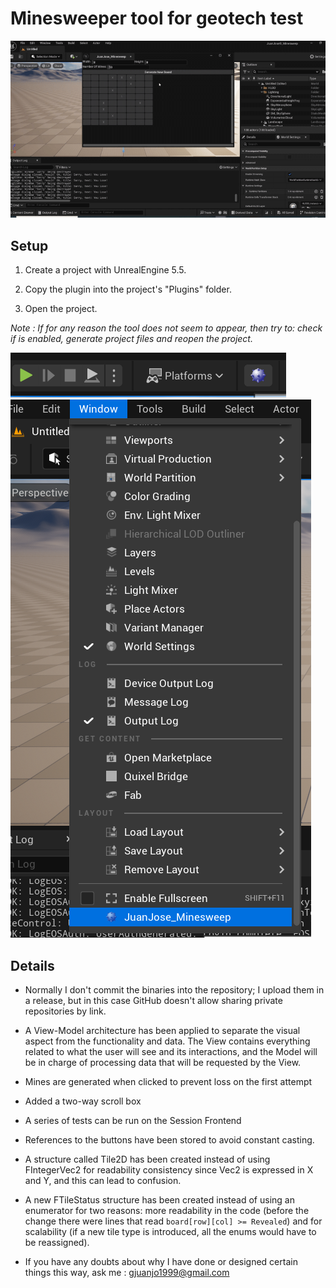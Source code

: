 # Minesweeper tool for geotech test
![showcase](showcase.gif)

## Setup
1. Create a project with UnrealEngine 5.5.

2. Copy the plugin into the project's "Plugins" folder.

3. Open the project.

_Note : If for any reason the tool does not seem to appear, then try to: check if is enabled, generate project files and reopen the project._

![alt text](image.png)
![alt text](image-1.png)

## Details
- Normally I don't commit the binaries into the repository; I upload them in a release, but in this case GitHub doesn't allow sharing private repositories by link.

- A View-Model architecture has been applied to separate the visual aspect from the functionality and data. The View contains everything related to what the user will see and its interactions, and the Model will be in charge of processing data that will be requested by the View.

- Mines are generated when clicked to prevent loss on the first attempt

- Added a two-way scroll box

- A series of tests can be run on the Session Frontend

- References to the buttons have been stored to avoid constant casting.

- A structure called Tile2D has been created instead of using FIntegerVec2 for readability consistency since Vec2 is expressed in X and Y, and this can lead to confusion.

- A new FTileStatus structure has been created instead of using an enumerator for two reasons: more readability in the code (before the change there were lines that read `board[row][col] >= Revealed`) and for scalability (if a new tile type is introduced, all the enums would have to be reassigned).

- If you have any doubts about why I have done or designed certain things this way,  ask me : gjuanjo1999@gmail.com